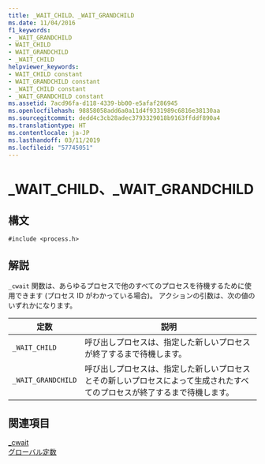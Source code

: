 ```yaml
---
title: _WAIT_CHILD、_WAIT_GRANDCHILD
ms.date: 11/04/2016
f1_keywords:
- _WAIT_GRANDCHILD
- WAIT_CHILD
- WAIT_GRANDCHILD
- _WAIT_CHILD
helpviewer_keywords:
- WAIT_CHILD constant
- WAIT_GRANDCHILD constant
- _WAIT_CHILD constant
- _WAIT_GRANDCHILD constant
ms.assetid: 7acd96fa-d118-4339-bb00-e5afaf286945
ms.openlocfilehash: 98858058add6a0a11d4f9331989c6816e38130aa
ms.sourcegitcommit: dedd4c3cb28adec3793329018b9163ffddf890a4
ms.translationtype: HT
ms.contentlocale: ja-JP
ms.lasthandoff: 03/11/2019
ms.locfileid: "57745051"
---
```

# <a name="waitchild-waitgrandchild"></a>_WAIT_CHILD、_WAIT_GRANDCHILD

## <a name="syntax"></a>構文

```
#include <process.h>
```

## <a name="remarks"></a>解説

`_cwait` 関数は、あらゆるプロセスで他のすべてのプロセスを待機するために使用できます (プロセス ID がわかっている場合)。 アクションの引数は、次の値のいずれかになります。

|定数|説明|
|--------------|-------------|
|`_WAIT_CHILD`|呼び出しプロセスは、指定した新しいプロセスが終了するまで待機します。|
|`_WAIT_GRANDCHILD`|呼び出しプロセスは、指定した新しいプロセスとその新しいプロセスによって生成されたすべてのプロセスが終了するまで待機します。|

## <a name="see-also"></a>関連項目

[_cwait](../c-runtime-library/reference/cwait.md)<br/>
[グローバル定数](../c-runtime-library/global-constants.md)
